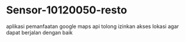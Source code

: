 # Sensor-10120050-resto
aplikasi pemanfaatan google maps api
tolong izinkan akses lokasi agar dapat berjalan dengan baik
